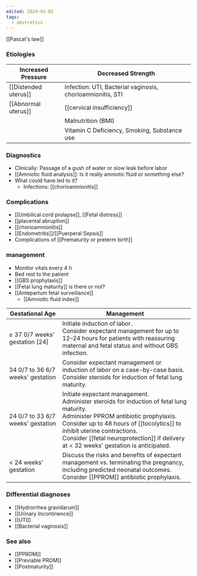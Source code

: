 ```yaml
---
edited: 2024-03-02
tags:
  - obstretics
---
```


[[Pascal's law]] 
### Etiologies

| Increased Pressure   | Decreased Strength                                         |
| -------------------- | ---------------------------------------------------------- |
| [[Distended uterus]] | Infection: UTI, Bacterial vaginosis, chorioamnionitis, STI |
| [[Abnormal uterus]]  | [[cervical insufficiency]]                                 |
|                      | Malnutrition (BMI)                                         |
|                      | Vitamin C Deficiency, Smoking, Substance use               |

### Diagnostics
- Clinically: Passage of a gush of water or slow leak before labor 
- [[Amniotic fluid analysis]]: Is it really amniotic fluid or something else?
- What could have led to it?
	- Infections: [[chorioamnionitis]] 
### Complications
- [[Umbilical cord prolapse]], [[Fetal distress]] 
- [[placental abruption]] 
- [[chorioamnionitis]] 
- [[Endometritis]]/[[Puerperal Sepsis]] 
- Complications of [[Prematurity or preterm birth]] 

### management
- Monitor vitals every 4 h
- Bed rest to the patient
- [[GBS prophylaxis]] 
- [[Fetal lung maturity]] is there or not?
- [[Antepartum fetal surveillance]] 
	- [[Amniotic fluid index]] 

| Gestational Age                   | Management                                                                                                                                                                                                                                                                                                         |
| --------------------------------- | ------------------------------------------------------------------------------------------------------------------------------------------------------------------------------------------------------------------------------------------------------------------------------------------------------------------ |
| ≥ 37 0/7 weeks' gestation [24]    | Initiate induction of labor.<br> Consider expectant management for up to 12–24 hours for patients with reassuring maternal and fetal status and without GBS infection.                                                                                                                                             |
| 34 0/7 to 36 6/7 weeks' gestation | Consider expectant management or induction of labor on a case-by-case basis.<br> Consider steroids for induction of fetal lung maturity.                                                                                                                                                                           |
| 24 0/7 to 33 6/7 weeks' gestation | Initiate expectant management.<br>Administer steroids for induction of fetal lung maturity. <br>Administer PPROM antibiotic prophylaxis.<br>Consider up to 48 hours of [[tocolytics]] to inhibit uterine contractions.<br> Consider [[fetal neuroprotection]] if delivery at < 32 weeks' gestation is anticipated. |
| < 24 weeks' gestation             | Discuss the risks and benefits of expectant management vs. terminating the pregnancy, including predicted neonatal outcomes.<br> Consider [[PPROM]] antibiotic prophylaxis.                                                                                                                                        |
### Differential diagnoses
- [[Hydrorrhea gravidarum]]
- [[Urinary Incontinence]]
- [[UTI]]
- [[Bacterial vaginosis]] 

### See also
- [[PPROM]]
- [[Previable PROM]]
- [[Postmaturity]] 

